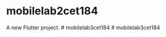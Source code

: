 # mobilelab2cet184

A new Flutter project.
#   m o b i l e l a b 3 c e t 1 8 4  
 #   m o b i l e l a b 3 c e t 1 8 4  
 